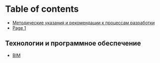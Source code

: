 # Table of contents

* [Методические указания и рекомендации к процессам разработки](README.md)
* [Page 1](testpaish.md)

## Технологии и программное обеспечение <a href="#info_technologyStack" id="info_technologyStack"></a>

* [BIM](info\_technologyStack/bim.md)
